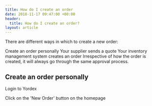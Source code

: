 ```yaml
---
title: How do I create an order
date: 2018-11-17 09:47:00 +00:00
header:
  title: How do I create an order?
layout: article
---
```


There are different ways in which to create a new order:

Create an order personally
Your supplier sends a quote
Your inventory management system creates an order
Irrespective of how the order is created, it will always go through the same approval process.

## Create an order personally
Login to Yordex

Click on the 'New Order' button on the homepage
